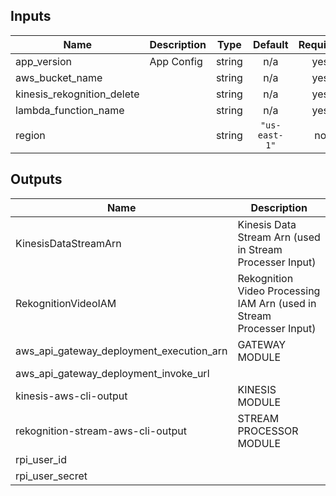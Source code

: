 ## Inputs

| Name | Description | Type | Default | Required |
|------|-------------|:----:|:-----:|:-----:|
| app\_version | App Config | string | n/a | yes |
| aws\_bucket\_name |  | string | n/a | yes |
| kinesis\_rekognition\_delete |  | string | n/a | yes |
| lambda\_function\_name |  | string | n/a | yes |
| region |  | string | `"us-east-1"` | no |

## Outputs

| Name | Description |
|------|-------------|
| KinesisDataStreamArn | Kinesis Data Stream Arn (used in Stream Processer Input) |
| RekognitionVideoIAM | Rekognition Video Processing IAM Arn (used in Stream Processer Input) |
| aws\_api\_gateway\_deployment\_execution\_arn | GATEWAY MODULE |
| aws\_api\_gateway\_deployment\_invoke\_url |  |
| kinesis-aws-cli-output | KINESIS MODULE |
| rekognition-stream-aws-cli-output | STREAM PROCESSOR MODULE |
| rpi\_user\_id |  |
| rpi\_user\_secret |  |


